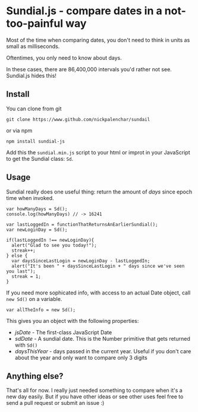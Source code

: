 # Sundial.js - compare dates in a not-too-painful way

Most of the time when comparing dates, you don't need to think in units as small as milliseconds.

Oftentimes, you only need to know about days.

In these cases, there are 86,400,000 intervals you'd rather not see. Sundial.js hides this!

## Install

You can clone from git

```
git clone https://www.github.com/nickpalenchar/sundail
```

or via npm

```
npm install sundial-js
```

Add this the `sundial.min.js` script to your html or improt in your JavaScript to get the Sundial class: `Sd`.

## Usage

Sundial really does one useful thing: return the amount of _days_ since epoch time when invoked.

```
var howManyDays = Sd();
console.log(howManyDays) // -> 16241

var lastLoggedIn = functionThatReturnsAnEarlierSundial();
var newLoginDay = Sd();

if(lastLoggedIn !== newLoginDay){
  alert("Glad to see you today!");
  streak++;
} else {
  var daysSinceLastLogin = newLoginDay - lastLoggedIn;
  alert("It's been " + daysSinceLastLogin + " days since we've seen you last");
  streak = 1;
}

```

If you need more sophicated info, with access to an actual Date object, call `new Sd()` on a variable.
```
var allTheInfo = new Sd();
```

This gives you an object with the following properties:

+ *jsDate* - The first-class JavaScript Date
+ *sdDate* - A sundial date. This is the Number primitive that gets returned with `Sd()`
+ *daysThisYear* - days passed in the current year. Useful if you don't care about the year and only want to compare only 3 digits

## Anything else?

That's all for now. I really just needed something to compare when it's a new day easily. But if you have other ideas or see other uses feel free to send a pull request or submit an issue :)